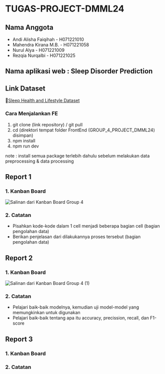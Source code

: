 # TUGAS-PROJECT-DMML24

## **Nama Anggota**
- Andi Alisha Faiqihah - H071221010
- Mahendra Kirana M.B. - H071221058
- Nurul Alya - H071221009
- Rezqia Nurqalbi - H071221025

## **Nama aplikasi web** : Sleep Disorder Prediction

## **Link Dataset**
🔗[Sleep Health and Lifestyle Dataset](https://www.kaggle.com/datasets/uom190346a/sleep-health-and-lifestyle-dataset)

### Cara Menjalankan FE
1. git clone (link repository) / git pull
2. cd (direktori tempat folder FrontEnd (GROUP_4_PROJECT_DMML24) disimpan)
3. npm install
4. npm run dev

note : install semua package terlebih dahulu sebelum melakukan data preprocessing & data processing

## **Report 1**
### **1. Kanban Board**
 ![Salinan dari Kanban Board Group 4](https://github.com/tobiokagae/GROUP-4-PROJECT-DMML24/assets/128783688/3e1aafbf-5a57-402b-82c4-4ca94fa4887e)
 
### **2. Catatan**
 - Pisahkan kode-kode dalam 1 cell menjadi beberapa bagian cell (bagian pengolahan data)
 - Berikan penjelasan dari dilakukannya proses tersebut (bagian pengolahan data)

## **Report 2**
### **1. Kanban Board**
 ![Salinan dari Kanban Board Group 4 (1)](https://github.com/tobiokagae/GROUP-4-PROJECT-DMML24/assets/128783688/382a06bd-d2ba-4abe-b222-404b62c512c4)

### **2. Catatan**
 - Pelajari baik-baik modelnya, kemudian uji model-model yang memungkinkan untuk digunakan
 - Pelajari baik-baik tentang apa itu accuracy, precission, recall, dan F1-score

## **Report 3**
### **1. Kanban Board**
### **2. Catatan**
